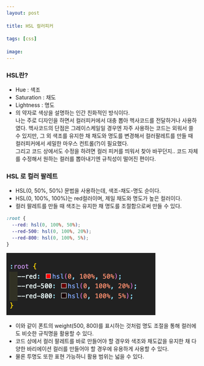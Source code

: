 ```yaml
---
layout: post

title: HSL 컬러피커

tags: [css]

image:
---
```


### HSL란?

- Hue : 색조
- Saturation : 채도
- Lightness : 명도
- 의 약자로 색상을 설명하는 인간 친화적인 방식이다.
  <br>
  나는 주로 디자인을 하면서 컬러피커에서 대충 뽑아 헥사코드를 전달하거나 사용하였다. 헥사코드의 단점은 그레이스케일일 경우엔 자주 사용하는 코드는 외워서 쓸 수 있지만, 그 외 색조를 유지한 채 채도와 명도를 변경해서 컬러팔레트를 만들 때 컬러피커에서 세밀한 마우스 컨트롤(?)이 필요했다.<br>
  그리고 코드 상에서도 수정을 하려면 컬러 피커를 띄워서 찾아 바꾸던지.. 코드 자체를 수정해서 원하는 컬러를 뽑아내기엔 규칙성이 떨어진 편이다.

### HSL 로 컬러 팔레트

- HSL(0, 50%, 50%) 문법을 사용하는데, 색조-채도-명도 순이다.
- HSL(0, 100%, 100%)는 red컬러이며, 제일 채도와 명도가 높은 컬러이다.
- 컬러 팔레트를 만들 때 색조는 유지한 채 명도를 조절함으로써 만들 수 있다.
  <br>

```css
:root {
  --red: hsl(0, 100%, 50%);
  --red-500: hsl(0, 100%, 20%);
  --red-800: hsl(0, 100%, 5%);
}
```

<img src="/images/posts/hsl-color.png">

- 이와 같이 폰트의 weight(500, 800)를 표시하는 것처럼 명도 조절을 통해 컬러에도 비슷한 규칙명을 활용할 수 있다.
- 코드 상에서 컬러 팔레트를 바로 만들어야 할 경우와 색조와 채도값을 유지한 채 다양한 바리에이션 컬러를 만들어야 할 경우에 유용하게 사용할 수 있다.
- 물론 투명도 또한 표현 가능하니 활용 범위는 넓을 수 있다.
